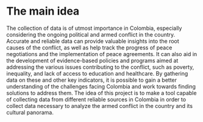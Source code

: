 # The main idea 
The collection of data is of utmost importance in Colombia, especially considering the ongoing political and armed conflict in the country. Accurate and reliable data can provide valuable insights into the root causes of the conflict, as well as help track the progress of peace negotiations and the implementation of peace agreements. It can also aid in the development of evidence-based policies and programs aimed at addressing the various issues contributing to the conflict, such as poverty, inequality, and lack of access to education and healthcare. By gathering data on these and other key indicators, it is possible to gain a better understanding of the challenges facing Colombia and work towards finding solutions to address them.
The idea of this project is to make a tool capable of collecting data from different reliable sources in Colombia in order to collect data necessary to analyze the armed conflict in the country and its cultural panorama.

